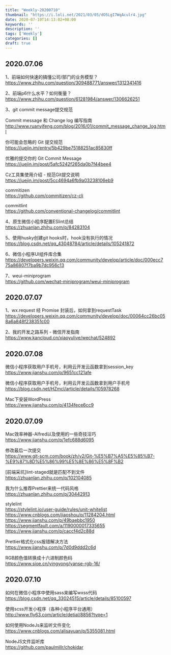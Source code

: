 ```yaml
---
title: "Weekly-20200710"
thumbnail: "https://i.loli.net/2021/03/05/dO5LgI7WqAculr4.jpg"
date: 2020-07-10T14:13:02+08:00
keywords: ''
description: ''
tags: ['Weekly']
categories: []
draft: true
---
```



## 2020.07.06

1、前端如何快速的搞懂公司/部门的业务模型？  
https://www.zhihu.com/question/309488771/answer/1312341416

2、前端p6什么水平？如何衡量？  
https://www.zhihu.com/question/61281984/answer/1306626251

3、git commit message提交规范

Commit message 和 Change log 编写指南
http://www.ruanyifeng.com/blog/2016/01/commit_message_change_log.html

你可能会忽略的 Git 提交规范  
https://juejin.im/entry/5b429be75188251ac85830ff

优雅的提交你的 Git Commit Message  
https://juejin.im/post/5afc5242f265da0b7f44bee4

Cz工具集使用介绍 - 规范Git提交说明  
https://juejin.im/post/5cc4694a6fb9a03238106eb9

commitizen  
https://github.com/commitizen/cz-cli

commitlint  
https://github.com/conventional-changelog/commitlint

4、原生微信小程序配置ESlint总结  
https://zhuanlan.zhihu.com/p/84283104

5、使用husky创建git hooks时，hook没有执行的情况
https://blog.csdn.net/qq_43048784/article/details/105241872

6、微信小程序UI组件库合集
https://developers.weixin.qq.com/community/develop/article/doc/000ecc775a86807f7ba9b7dc956c13

7、weui-miniprogram  
https://github.com/wechat-miniprogram/weui-miniprogram

## 2020.07.07

1、wx.request 经 Promise 封装后，如何拿到requestTask
https://developers.weixin.qq.com/community/develop/doc/00064cc26bc058a6a848f238351c00

2、我的开发之路系列 - 微信开发指南  
https://www.kancloud.cn/xiaoyulive/wechat/524892

## 2020.07.08

微信小程序获取用户手机号，利用云开发云函数拿到session_key 
https://www.jianshu.com/p/9651cc121afe

微信小程序获取用户手机号，利用云开发云函数拿到用户手机号
https://blog.csdn.net/HZmcl/article/details/105978268

Mac下安装WordPress  
https://www.jianshu.com/p/4134fece6cc9

## 2020.07.09

Mac效率神器-Alfred以及使用的一些奇技淫巧  
https://www.jianshu.com/p/1efc688d6095

修改最后一次提交  
https://www.git-scm.com/book/zh/v2/Git-%E5%B7%A5%E5%85%B7-%E9%87%8D%E5%86%99%E5%8E%86%E5%8F%B2

[前端采坑]lint-staged就是匹配不到文件  
https://zhuanlan.zhihu.com/p/102104085

我为什么推荐Prettier来统一代码风格  
https://zhuanlan.zhihu.com/p/30442913

stylelint  
https://stylelint.io/user-guide/rules/unit-whitelist  
https://www.cnblogs.com/jiaoshou/p/11284204.html  
https://www.jianshu.com/p/49baebbc1950  
https://segmentfault.com/a/1190000017335655  
https://www.jianshu.com/p/caccf4d2c88d  

Prettier格式化css报错解决方法  
https://www.jianshu.com/p/7d0d9ddd2c6d

RGB颜色值转换成十六进制颜色码  
https://www.sioe.cn/yingyong/yanse-rgb-16/

## 2020.07.10

如何在微信小程序中使用sass来编写wxss代码  
https://blog.csdn.net/qq_33024515/article/details/85100597

使用scss开发小程序（各种小程序平台通用）    
http://www.fly63.com/article/detial/8856?type=1

如何使用NodeJs来监听文件变化  
https://www.cnblogs.com/alisayuan/p/5355081.html

NodeJS文件监听库  
https://github.com/paulmillr/chokidar